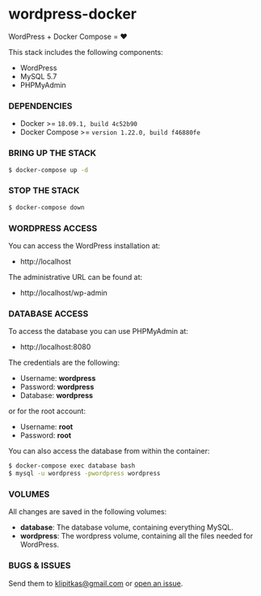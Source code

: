 # wordpress-docker

WordPress + Docker Compose = ❤️

This stack includes the following components:
- WordPress
- MySQL 5.7
- PHPMyAdmin

### DEPENDENCIES

- Docker >= `18.09.1, build 4c52b90`
- Docker Compose >= `version 1.22.0, build f46880fe`

### BRING UP THE STACK

```bash
$ docker-compose up -d
```

### STOP THE STACK

```bash
$ docker-compose down
```

### WORDPRESS ACCESS

You can access the WordPress installation at:

- http://localhost

The administrative URL can be found at:

- http://localhost/wp-admin

### DATABASE ACCESS

To access the database you can use PHPMyAdmin at:

- http://localhost:8080

The credentials are the following:

- Username: **wordpress**
- Password: **wordpress**
- Database: **wordpress**

or for the root account:

- Username: **root**
- Password: **root**

You can also access the database from within the container:

```bash
$ docker-compose exec database bash
$ mysql -u wordpress -pwordpress wordpress
```

### VOLUMES

All changes are saved in the following volumes:

- **database**: The database volume, containing everything MySQL.
- **wordpress**: The wordpress volume, containing all the files needed for WordPress.

### BUGS & ISSUES

Send them to klipitkas@gmail.com or [open an issue](https://github.com/klipitkas/wordpress-docker/issues/new).
